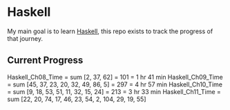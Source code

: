 # Haskell

My main goal is to learn [Haskell](https://www.haskell.org/), this repo exists to track the progress of that journey.

## Current Progress

Haskell_Ch08_Time = sum [2, 37, 62] = 101 = 1 hr 41 min
Haskell_Ch09_Time = sum [45, 37, 23, 20, 32, 49, 86, 5] = 297 = 4 hr 57 min
Haskell_Ch10_Time = sum [9, 18, 53, 51, 11, 32, 15, 24] = 213 = 3 hr 33 min
Haskell_Ch11_Time = sum [22, 20, 74, 17, 46, 23, 54, 2, 104, 29, 19, 55]
